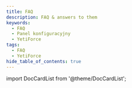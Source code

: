 ```yaml
---
title: FAQ
description: FAQ & answers to them
keywords:
  - FAQ
  - Panel konfiguracyjny
  - YetiForce
tags:
  - FAQ
  - YetiForce
hide_table_of_contents: true
---
```


import DocCardList from '@theme/DocCardList';

<DocCardList />
